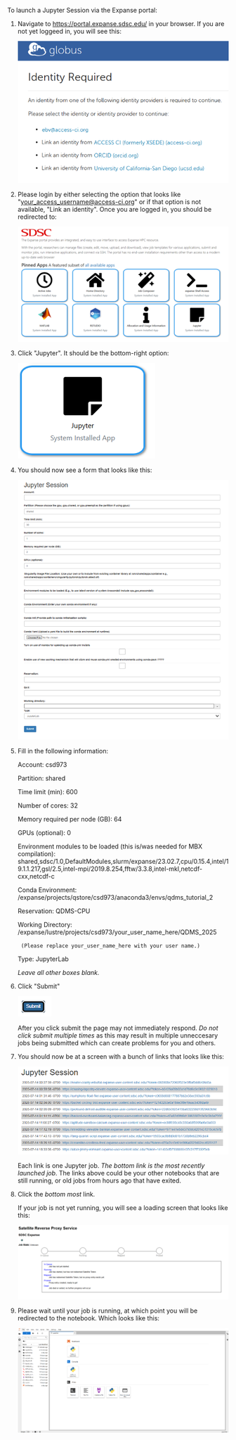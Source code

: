 To launch a Jupyter Session via the Expanse portal:

1)  Navigate to https://portal.expanse.sdsc.edu/ in your browser. If you are not yet loggeed in, you will see this:

    ![alt text](login.png)

2) Please login by either selecting the option that looks like "your_access_username@access-ci.org" or if that option is not available, "Link an identity". Once you are logged in, you should be redirected to:

    ![alt text](portal.png)

2) Click "Jupyter". It should be the bottom-right option:

    ![alt text](jupyter.png)

3) You should now see a form that looks like this:

    ![alt text](form.png)

4) Fill in the following information:

    Account:
        csd973

    Partition:
        shared

    Time limit (min):
        600

    Number of cores:
        32

    Memory required per node (GB):
        64

    GPUs (optional):
        0

    Environment modules to be loaded (this is/was needed for MBX compilation):
        shared,sdsc/1.0,DefaultModules,slurm/expanse/23.02.7,cpu/0.15.4,intel/19.1.1.217,gsl/2.5,intel-mpi/2019.8.254,fftw/3.3.8,intel-mkl,netcdf-cxx,netcdf-c

    Conda Environment:
        /expanse/projects/qstore/csd973/anaconda3/envs/qdms_tutorial_2

    Reservation:
        QDMS-CPU

    Working Directory:
        /expanse/lustre/projects/csd973/your_user_name_here/QDMS_2025

        (Please replace your_user_name_here with your user name.)

    Type:
        JupyterLab

    *Leave all other boxes blank.*

6) Click "Submit"

    ![alt text](submit.png)

    After you click submit the page may not immediately respond. *Do not click submit multiple times* as this may result in multiple unneccesary jobs being submitted which can create problems for you and others.

5) You should now be at a screen with a bunch of links that looks like this:

    ![alt text](jobs.png)

    Each link is one Jupyter job. *The bottom link is the most recently launched job*. The links above could be your other notebooks that are still running, or old jobs from hours ago that have exited.

6) Click the *bottom most* link.

    If your job is not yet running, you will see a loading screen that looks like this:

    ![alt text](loading.png)

8) Please wait until your job is running, at which point you will be redirected to the notebook. Which looks like this:

    ![alt text](lab.png)
